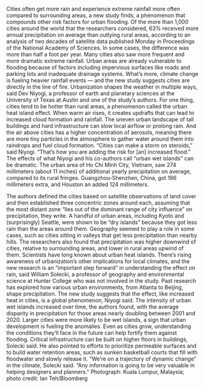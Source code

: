 Cities often get more rain and experience extreme rainfall more often compared to surrounding areas, a new study finds, a phenomenon that compounds other risk factors for urban flooding.
Of the more than 1,000 cities around the world that the researchers considered, 63% received more annual precipitation on average than outlying rural areas, according to an analysis of two decades of satellite data published Monday in Proceedings of the National Academy of Sciences. In some cases, the difference was more than half a foot per year. Many cities also saw more frequent and more dramatic extreme rainfall.
Urban areas are already vulnerable to flooding because of factors including impervious surfaces like roads and parking lots and inadequate drainage systems. What’s more, climate change is fueling heavier rainfall events — and the new study suggests cities are directly in the line of fire.
Urbanization shapes the weather in multiple ways, said Dev Niyogi, a professor of earth and planetary sciences at the University of Texas at Austin and one of the study’s authors. For one thing, cities tend to be hotter than rural areas, a phenomenon called the urban heat island effect. When warm air rises, it creates updrafts that can lead to increased cloud formation and rainfall.
The uneven urban landscape of tall buildings and hard infrastructure can slow local airflow or prolong rain. And the air above cities has a higher concentration of aerosols, meaning there are more tiny particles in the atmosphere to gather water around them into raindrops and fuel cloud formation.
“Cities can make a storm on steroids,” said Niyogi. “That’s how you are adding the risk for [an] increased flood.”
The effects of what Niyogi and his co-authors call “urban wet islands” can be dramatic. The urban area of Ho Chi Minh City, Vietnam, saw 274 millimeters (about 11 inches) of additional yearly precipitation on average, compared to its rural fringes. Guangzhou-Shenzhen, China, got 186 millimeters extra, and Houston an added 124 millimeters.

The authors defined the cities based on satellite observations of land cover and then established three concentric zones around each, assuming that the most distant zone “lies out of the dominant range of city influence” on precipitation, they write.
A handful of urban areas, including Kyoto and (surprisingly) Seattle, were shown to be “dry islands” because they got less rain than the areas around them. Geography seemed to play a role in some cases, such as cities sitting in valleys that get less precipitation than nearby hills. The researchers also found that precipitation was higher downwind of cities, relative to surrounding areas, and lower in rural areas upwind of them.
Scientists have long known about urban heat islands. There’s rising awareness of urbanization’s other implications for local climates, and the new research is an “important step forward” in understanding the effect on rain, said William Solecki, a professor of geography and environmental science at Hunter College who was not involved in the study.
Past research has explored how various urban environments, from Atlanta to Beijing, shape precipitation. The new study suggests that the effect, like increased heat in cities, is a global phenomenon, Niyogi said.
The intensity of urban wet islands increased over time, the authors found, with the average disparity in precipitation for those areas nearly doubling between 2001 and 2020. Larger cities were more likely to be wet islands, a sign that urban development is fueling the anomalies.
Even as cities grow, understanding the conditions they’ll face in the future can help fortify them against flooding. Critical infrastructure can be built on higher floors in buildings, Solecki said. He also pointed to efforts to prioritize permeable surfaces and to build water retention areas, such as sunken basketball courts that fill with floodwater and slowly release it.
“We’re on a trajectory of dynamic change” in the climate, Solecki said. “Any information is going to be very valuable in helping designers and planners.”
Photograph: Kuala Lumpur, Malaysia; photo credit: Ian Teh/Bloomberg